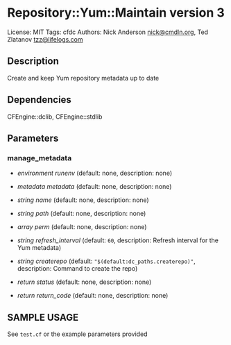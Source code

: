 # Repository::Yum::Maintain version 3

License: MIT
Tags: cfdc
Authors: Nick Anderson <nick@cmdln.org>, Ted Zlatanov <tzz@lifelogs.com>

## Description
Create and keep Yum repository metadata up to date

## Dependencies
CFEngine::dclib, CFEngine::stdlib

## Parameters
### manage_metadata
* _environment_ *runenv* (default: none, description: none)

* _metadata_ *metadata* (default: none, description: none)

* _string_ *name* (default: none, description: none)

* _string_ *path* (default: none, description: none)

* _array_ *perm* (default: none, description: none)

* _string_ *refresh_interval* (default: `60`, description: Refresh interval for the Yum metadata)

* _string_ *createrepo* (default: `"$(default:dc_paths.createrepo)"`, description: Command to create the repo)

* _return_ *status* (default: none, description: none)

* _return_ *return_code* (default: none, description: none)


## SAMPLE USAGE
See `test.cf` or the example parameters provided

